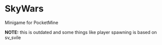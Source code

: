 # SkyWars
Minigame for PocketMine

**NOTE:** this is outdated and some things like player spawning is based on sv_svile
